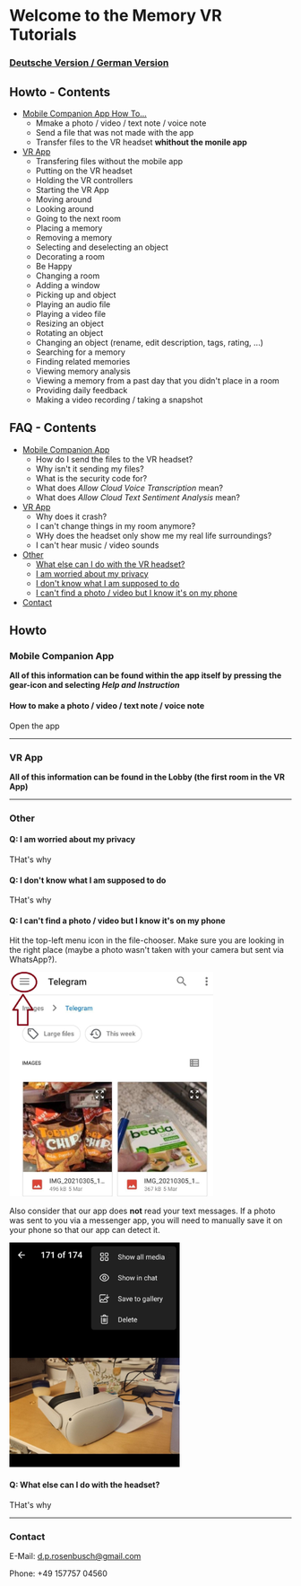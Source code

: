 # Welcome to the Memory VR Tutorials
### [Deutsche Version / German Version](https://github.com/TheRDavid/Memory-Mansion-VR-Landing-Site/edit/gh-pages/index.md)

## Howto - Contents

- [Mobile Companion App How To...](#mobile-companion-app)
  - Mmake a photo / video / text note / voice note
  - Send a file that was not made with the app
  - Transfer files to the VR headset **whithout the monile app**
- [VR App](#vr-app)
  - Transfering files without the mobile app
  - Putting on the VR headset
  - Holding the VR controllers
  - Starting the VR App
  - Moving around
  - Looking around
  - Going to the next room
  - Placing a memory
  - Removing a memory
  - Selecting and deselecting an object
  - Decorating a room
  - Be Happy
  - Changing a room
  - Adding a window
  - Picking up and object
  - Playing an audio file
  - Playing a video file
  - Resizing an object
  - Rotating an object
  - Changing an object (rename, edit description, tags, rating, ...)
  - Searching for a memory
  - Finding related memories
  - Viewing memory analysis
  - Viewing a memory from a past day that you didn't place in a room
  - Providing daily feedback
  - Making a video recording / taking a snapshot

## FAQ - Contents

- [Mobile Companion App](#mobile-companion-app)
  - How do I send the files to the VR headset?
  - Why isn't it sending my files?
  - What is the security code for?
  - What does _Allow Cloud Voice Transcription_ mean?
  - What does _Allow Cloud Text Sentiment Analysis_ mean?
- [VR App](#vr-app)
  - Why does it crash?
  - I can't change things in my room anymore?
  - WHy does the headset only show me my real life surroundings?
  - I can't hear music / video sounds
- [Other](#other)
  - [What else can I do with the VR headset?](#q-what-else-can-i-do-with-the-headset)
  - [I am worried about my privacy](#q-i-am-worried-about-my-privacy)
  - [I don't know what I am supposed to do](#q-i-dont-know-what-i-am-supposed-to-do)
  - [I can't find a photo / video but I know it's on my phone](#q-i-cant-find-a-photo--video-but-i-know-its-on-my-phone)
- [Contact](#contact) 

## Howto

### Mobile Companion App
**All of this information can be found within the app itself by pressing the gear-icon and selecting _Help and Instruction_**

#### How to make a photo / video / text note / voice note
Open the app
__________________________
### VR App
**All of this information can be found in the Lobby (the first room in the VR App)**
__________________________
### Other
#### Q: I am worried about my privacy
THat's why

#### Q: I don't know what I am supposed to do
THat's why

#### Q: I can't find a photo / video but I know it's on my phone
Hit the top-left menu icon in the file-chooser. Make sure you are looking in the right place (maybe a photo wasn't taken with your camera but sent via WhatsApp?).

<img src="img/filechooser_menu.jpg" height="400px">

Also consider that our app does **not** read your text messages. If a photo was sent to you via a messenger app, you will need to manually save it on your phone so that our app can detect it.

<img src="img/save_to_gallery.jpg" height="400px">


#### Q: What else can I do with the headset?
THat's why
__________________________

### Contact
E-Mail: d.p.rosenbusch@gmail.com

Phone: +49 157757 04560
